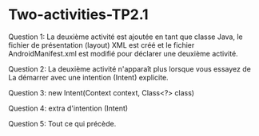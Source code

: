 # Two-activities-TP2.1

Question 1: La deuxième activité est ajoutée en tant que classe Java, le fichier de présentation (layout) XML est créé et le fichier AndroidManifest.xml est modifié pour déclarer une deuxième activité.

Question 2: La deuxième activité n'apparaît plus lorsque vous essayez de La démarrer avec une intention (Intent) explicite.

Question 3: new Intent(Context context, Class<?> class)

Question 4: extra d'intention (Intent)

Question 5: Tout ce qui précède.

